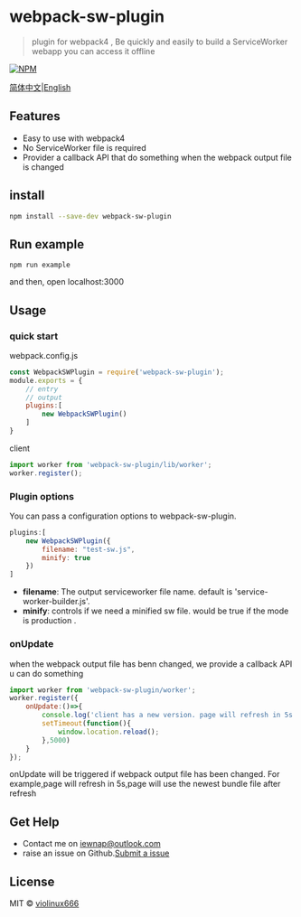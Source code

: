 # webpack-sw-plugin

> plugin for webpack4 , Be quickly and easily to build a ServiceWorker webapp you can access it offline

[![NPM](https://img.shields.io/npm/v/webpack-sw-plugin.svg)](https://www.npmjs.com/package/webpack-sw-plugin) 

[简体中文](https://github.com/violinux666/webpack-sw-plugin/blob/master/README.zh_CN.md)|[English](https://github.com/violinux666/webpack-sw-plugin)

## Features

- Easy to use with webpack4
- No ServiceWorker file is required
- Provider a callback API that do something when the webpack output file is changed

## install

```bash
npm install --save-dev webpack-sw-plugin
```

## Run example

```
npm run example
```

and then, open localhost:3000


## Usage

### quick start

webpack.config.js

```jsx
const WebpackSWPlugin = require('webpack-sw-plugin');
module.exports = {
    // entry
    // output
    plugins:[
        new WebpackSWPlugin()
    ]
}
```

client

```jsx
import worker from 'webpack-sw-plugin/lib/worker';
worker.register();
```

### Plugin options

You can pass a configuration options to webpack-sw-plugin.

```js
plugins:[
    new WebpackSWPlugin({
        filename: "test-sw.js",
        minify: true
    })
]
```

- **filename**: The output serviceworker file name. default is 'service-worker-builder.js'.
- **minify**: controls if we need a minified sw file. would be true if the mode is production .

### onUpdate

when the webpack output file has benn changed, we provide a callback API u can do something

```jsx
import worker from 'webpack-sw-plugin/worker';
worker.register({
    onUpdate:()=>{
        console.log('client has a new version. page will refresh in 5s....');
        setTimeout(function(){
            window.location.reload();
        },5000)
    }
});
```

onUpdate will be triggered if webpack output file has been changed.
For example,page will refresh in 5s,page will use the newest bundle file after refresh

## Get Help

- Contact me on iewnap@outlook.com
- raise an issue on Github.[Submit a issue](https://github.com/violinux666/webpack-sw-plugin/issues/new)

## License

MIT © [violinux666](https://github.com/violinux666)